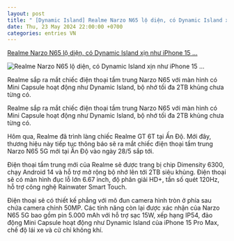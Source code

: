 ```yaml
---
layout: post
title: " [Dynamic Island] Realme Narzo N65 lộ diện, có Dynamic Island xịn như iPhone 15 ..."
date: Thu, 23 May 2024 22:00:00 +0700
categories: entries VN
---
```

[Realme Narzo N65 lộ diện, có Dynamic Island xịn như iPhone 15 ...](https://www.techz.vn/209-524-2-realme-narzo-n65-lo-dien-co-dynamic-island-xin-nhu-iphone-15-pro-max-bo-nho-khung-hon-galaxy-s24-ultra-ylt620466.html)

![Realme Narzo N65 lộ diện, có Dynamic Island xịn như iPhone 15 ...](https://media.techz.vn/media2019/upload2019/2024/05/23/realme-1_23052024172410.jpg)

Realme sắp ra mắt chiếc điện thoại tầm trung Narzo N65 với màn hình có Mini Capsule hoạt động như Dynamic Island, bộ nhớ tối đa 2TB khủng chưa từng có.

Realme sắp ra mắt chiếc điện thoại tầm trung Narzo N65 với màn hình có Mini Capsule hoạt động như Dynamic Island, bộ nhớ tối đa 2TB khủng chưa từng có.

Hôm qua, Realme đã trình làng chiếc Realme GT 6T tại Ấn Độ. Mới đây, thương hiệu này tiếp tục thông báo sẽ ra mắt chiếc điện thoại tầm trung Narzo N65 5G mới tại Ấn Độ vào ngày 28/5 sắp tới.

Điện thoại tầm trung mới của Realme sẽ được trang bị chip Dimensity 6300, chạy Android 14 và hỗ trợ mở rộng bộ nhớ lên tới 2TB siêu khủng. Điện thoại sẽ có màn hình đục lỗ lớn 6.67 inch, độ phân giải HD+, tần số quét 120Hz, hỗ trợ công nghệ Rainwater Smart Touch.

Điện thoại sẽ có thiết kế phẳng với mô đun camera hình tròn ở phía sau chứa camera chính 50MP. Các tính năng còn lại được xác nhận của Narzo N65 5G bao gồm pin 5.000 mAh với hỗ trợ sạc 15W, xếp hạng IP54, đảo động Mini Capsule hoạt động như Dynamic Island của iPhone 15 Pro Max, chế độ lái xe và cử chỉ không khí.

